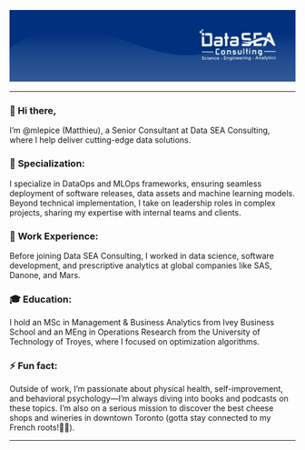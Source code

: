 ![Data SEA Banner](https://github.com/mlepice/mlepice/blob/main/Data-SEA-Banner.jpeg?raw=true)
***
### 👋 Hi there, 
I’m @mlepice (Matthieu), a Senior Consultant at Data SEA Consulting, where I help deliver cutting-edge data solutions. 
### 🚀 **Specialization**: 
I specialize in DataOps and MLOps frameworks, ensuring seamless deployment of software releases, data assets and machine learning models. Beyond technical implementation, I take on leadership roles in complex projects, sharing my expertise with internal teams and clients.
### 💼 **Work Experience**:
Before joining Data SEA Consulting, I worked in data science, software development, and prescriptive analytics at global companies like SAS, Danone, and Mars. 
### 🎓 **Education**:
I hold an MSc in Management & Business Analytics from Ivey Business School and an MEng in Operations Research from the University of Technology of Troyes, where I focused on optimization algorithms.
### ⚡ Fun fact:
Outside of work, I’m passionate about physical health, self-improvement, and behavioral psychology—I’m always diving into books and podcasts on these topics. I’m also on a serious mission to discover the best cheese shops and wineries in downtown Toronto (gotta stay connected to my French roots!🧀🍷).
***
